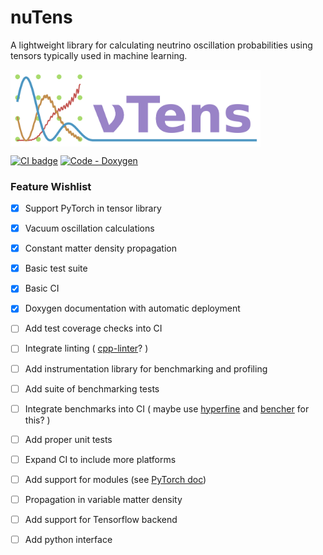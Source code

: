 

# nuTens 

A lightweight library for calculating neutrino oscillation probabilities using tensors typically used in machine learning.

<img src="doc/nuTens-logo.png" alt="nuTens" class="right" align="top" width="400"/>

[![CI badge](https://github.com/ewanwm/nuTens/actions/workflows/CI-build-and-test.yml/badge.svg)](https://github.com/ewanwm/nuTens/actions/workflows/CI-build-and-test.yml)
[![Code - Doxygen](https://img.shields.io/badge/Code-Doxygen-2ea44f)](https://ewanwm.github.io/nuTens/index.html)


### Feature Wishlist
- [x] Support PyTorch in tensor library
- [x] Vacuum oscillation calculations
- [x] Constant matter density propagation
- [x] Basic test suite
- [x] Basic CI
- [x] Doxygen documentation with automatic deployment
- [ ] Add test coverage checks into CI
- [ ] Integrate linting ( [cpp-linter](https://github.com/cpp-linter)? )
- [ ] Add instrumentation library for benchmarking and profiling
- [ ] Add suite of benchmarking tests
- [ ] Integrate benchmarks into CI ( maybe use [hyperfine](https://github.com/sharkdp/hyperfine) and [bencher](https://bencher.dev/) for this? )
- [ ] Add proper unit tests
- [ ] Expand CI to include more platforms
- [ ] Add support for modules (see [PyTorch doc](https://pytorch.org/cppdocs/api/classtorch_1_1nn_1_1_module.html))
- [ ] Propagation in variable matter density
- [ ] Add support for Tensorflow backend
- [ ] Add python interface 


